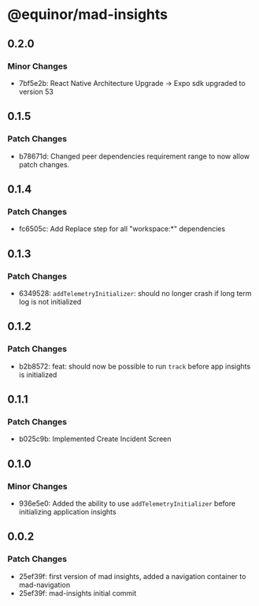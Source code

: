 # @equinor/mad-insights

## 0.2.0

### Minor Changes

- 7bf5e2b: React Native Architecture Upgrade -> Expo sdk upgraded to version 53

## 0.1.5

### Patch Changes

- b78671d: Changed peer dependencies requirement range to now allow patch changes.

## 0.1.4

### Patch Changes

- fc6505c: Add Replace step for all "workspace:\*" dependencies

## 0.1.3

### Patch Changes

- 6349528: `addTelemetryInitializer`: should no longer crash if long term log is not initialized

## 0.1.2

### Patch Changes

- b2b8572: feat: should now be possible to run `track` before app insights is initialized

## 0.1.1

### Patch Changes

- b025c9b: Implemented Create Incident Screen

## 0.1.0

### Minor Changes

- 936e5e0: Added the ability to use `addTelemetryInitializer` before initializing application
  insights

## 0.0.2

### Patch Changes

- 25ef39f: first version of mad insights, added a navigation container to mad-navigation
- 25ef39f: mad-insights initial commit
